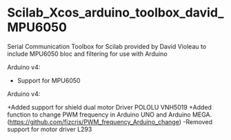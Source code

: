 Scilab_Xcos_arduino_toolbox_david_MPU6050
=========================================

Serial Communication Toolbox for Scilab provided by David Violeau to include MPU6050 bloc and filtering for use with Arduino

Arduino v4:

+ Support for MPU6050

Arduino v4:

+Added support for shield dual motor Driver POLOLU VNH5019
+Added function to change PWM frequency in Arduino UNO and Arduino MEGA.
(https://github.com/fizcris/PWM_frequency_Arduino_change)
-Removed support for motor driver L293 
